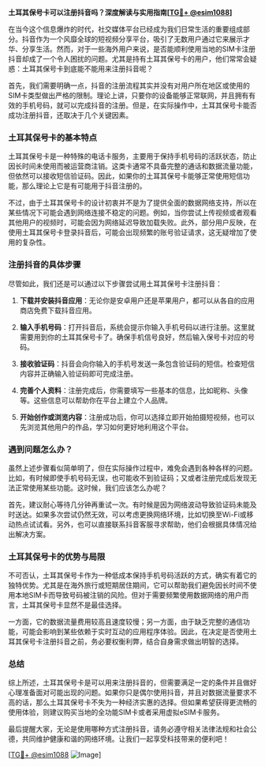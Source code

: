 **土耳其保号卡可以注册抖音吗？深度解读与实用指南[[TG💪+ @esim1088](https://t.me/s/esim1088)]**

在当今这个信息爆炸的时代，社交媒体平台已经成为我们日常生活的重要组成部分。抖音作为一个风靡全球的短视频分享平台，吸引了无数用户通过它来展示才华、分享生活。然而，对于一些海外用户来说，是否能顺利使用当地的SIM卡注册抖音却成了一个令人困扰的问题。尤其是持有土耳其保号卡的用户，他们常常会疑惑：土耳其保号卡到底能不能用来注册抖音呢？

首先，我们需要明确一点，抖音的注册流程其实并没有对用户所在地区或使用的SIM卡类型做出严格的限制。理论上讲，只要你的设备能够正常联网，并且拥有有效的手机号码，就可以完成抖音的注册。但是，在实际操作中，土耳其保号卡能否成功注册抖音，还取决于几个关键因素。

### 土耳其保号卡的基本特点

土耳其保号卡是一种特殊的电话卡服务，主要用于保持手机号码的活跃状态，防止因长时间未使用而被运营商注销。这类卡通常不具备完整的通话和数据流量功能，但依然可以接收短信验证码。因此，如果你的土耳其保号卡能够正常使用短信功能，那么理论上它是有可能用于抖音注册的。

不过，由于土耳其保号卡的设计初衷并不是为了提供全面的数据网络支持，所以在某些情况下可能会遇到网络连接不稳定的问题。例如，当你尝试上传视频或者观看其他用户的视频时，可能会因为网络延迟导致加载失败。此外，部分用户反映，在使用土耳其保号卡登录抖音后，可能会出现频繁的账号验证请求，这无疑增加了使用的复杂性。

### 注册抖音的具体步骤

尽管如此，我们还是可以通过以下步骤尝试用土耳其保号卡注册抖音：

1. **下载并安装抖音应用**：无论你是安卓用户还是苹果用户，都可以从各自的应用商店免费下载抖音应用。
   
2. **输入手机号码**：打开抖音后，系统会提示你输入手机号码以进行注册。这里就需要用到你的土耳其保号卡了。确保手机信号良好，然后输入保号卡对应的号码。

3. **接收验证码**：抖音会向你输入的手机号发送一条包含验证码的短信。检查短信内容并正确输入验证码即可完成注册。

4. **完善个人资料**：注册完成后，你需要填写一些基本的信息，比如昵称、头像等。这些信息可以帮助你在平台上建立个人品牌。

5. **开始创作或浏览内容**：注册成功后，你可以选择立即开始拍摄短视频，也可以先浏览其他用户的作品，学习如何更好地利用这个平台。

### 遇到问题怎么办？

虽然上述步骤看似简单明了，但在实际操作过程中，难免会遇到各种各样的问题。比如，有时候即使手机号码无误，也可能收不到验证码；又或者注册完成后发现无法正常使用某些功能。这时候，我们应该怎么办呢？

首先，建议耐心等待几分钟再重试一次。有时候是因为网络波动导致验证码未能及时送达。如果多次尝试仍然无效，可以考虑更换网络环境，比如切换至Wi-Fi或移动热点试试看。另外，也可以直接联系抖音客服寻求帮助，他们会根据具体情况给出解决方案。

### 土耳其保号卡的优势与局限

不可否认，土耳其保号卡作为一种低成本保持手机号码活跃的方式，确实有着它的独特优势。尤其是在海外旅行或短期居住期间，它可以帮助我们避免因长时间不使用本地SIM卡而导致号码被注销的风险。但对于需要频繁使用数据网络的用户而言，土耳其保号卡显然不是最佳选择。

一方面，它的数据流量费用较高且速度较慢；另一方面，由于缺乏完整的通信功能，可能会影响到某些依赖于实时互动的应用程序体验。因此，在决定是否使用土耳其保号卡注册抖音之前，务必要权衡利弊，结合自身需求做出明智的选择。

### 总结

综上所述，土耳其保号卡是可以用来注册抖音的，但需要满足一定的条件并且做好心理准备面对可能出现的问题。如果你只是偶尔使用抖音，并且对数据流量要求不高的话，那么土耳其保号卡不失为一种经济实惠的选择。但如果希望获得更流畅的使用体验，则建议购买当地的全功能SIM卡或者采用虚拟eSIM卡服务。

最后提醒大家，无论是使用哪种方式注册抖音，请务必遵守相关法律法规和社会公德，共同维护健康和谐的网络环境。让我们一起享受科技带来的便利吧！

[[TG💪+ @esim1088](https://t.me/s/esim1088) ![Image](https://i.postimg.cc/4NQfJmqS/Snipaste-2025-05-13-00-14-12.png)]